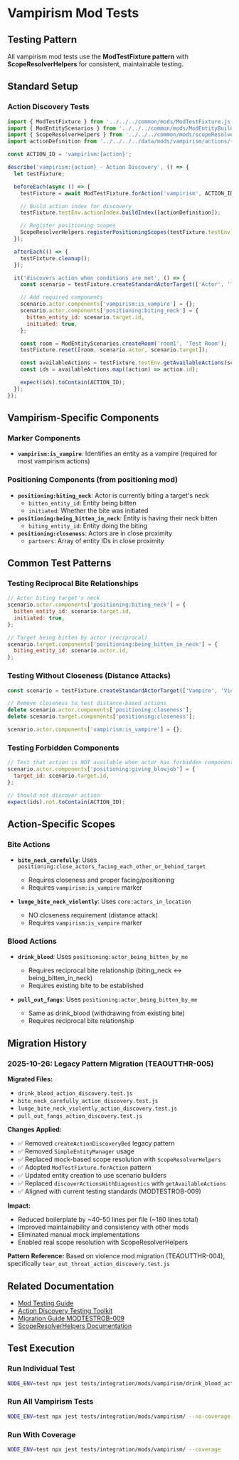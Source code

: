 # Vampirism Mod Tests

## Testing Pattern

All vampirism mod tests use the **ModTestFixture pattern** with **ScopeResolverHelpers** for consistent, maintainable testing.

## Standard Setup

### Action Discovery Tests

```javascript
import { ModTestFixture } from '../../../common/mods/ModTestFixture.js';
import { ModEntityScenarios } from '../../../common/mods/ModEntityBuilder.js';
import { ScopeResolverHelpers } from '../../../common/mods/scopeResolverHelpers.js';
import actionDefinition from '../../../../data/mods/vampirism/actions/{action}.action.json';

const ACTION_ID = 'vampirism:{action}';

describe('vampirism:{action} - Action Discovery', () => {
  let testFixture;

  beforeEach(async () => {
    testFixture = await ModTestFixture.forAction('vampirism', ACTION_ID);

    // Build action index for discovery
    testFixture.testEnv.actionIndex.buildIndex([actionDefinition]);

    // Register positioning scopes
    ScopeResolverHelpers.registerPositioningScopes(testFixture.testEnv);
  });

  afterEach(() => {
    testFixture.cleanup();
  });

  it('discovers action when conditions are met', () => {
    const scenario = testFixture.createStandardActorTarget(['Actor', 'Target']);

    // Add required components
    scenario.actor.components['vampirism:is_vampire'] = {};
    scenario.actor.components['positioning:biting_neck'] = {
      bitten_entity_id: scenario.target.id,
      initiated: true,
    };

    const room = ModEntityScenarios.createRoom('room1', 'Test Room');
    testFixture.reset([room, scenario.actor, scenario.target]);

    const availableActions = testFixture.testEnv.getAvailableActions(scenario.actor.id);
    const ids = availableActions.map((action) => action.id);

    expect(ids).toContain(ACTION_ID);
  });
});
```

## Vampirism-Specific Components

### Marker Components
- **`vampirism:is_vampire`**: Identifies an entity as a vampire (required for most vampirism actions)

### Positioning Components (from positioning mod)
- **`positioning:biting_neck`**: Actor is currently biting a target's neck
  - `bitten_entity_id`: Entity being bitten
  - `initiated`: Whether the bite was initiated
- **`positioning:being_bitten_in_neck`**: Entity is having their neck bitten
  - `biting_entity_id`: Entity doing the biting
- **`positioning:closeness`**: Actors are in close proximity
  - `partners`: Array of entity IDs in close proximity

## Common Test Patterns

### Testing Reciprocal Bite Relationships

```javascript
// Actor biting target's neck
scenario.actor.components['positioning:biting_neck'] = {
  bitten_entity_id: scenario.target.id,
  initiated: true,
};

// Target being bitten by actor (reciprocal)
scenario.target.components['positioning:being_bitten_in_neck'] = {
  biting_entity_id: scenario.actor.id,
};
```

### Testing Without Closeness (Distance Attacks)

```javascript
const scenario = testFixture.createStandardActorTarget(['Vampire', 'Victim']);

// Remove closeness to test distance-based actions
delete scenario.actor.components['positioning:closeness'];
delete scenario.target.components['positioning:closeness'];

scenario.actor.components['vampirism:is_vampire'] = {};
```

### Testing Forbidden Components

```javascript
// Test that action is NOT available when actor has forbidden component
scenario.actor.components['positioning:giving_blowjob'] = {
  target_id: scenario.target.id,
};

// Should not discover action
expect(ids).not.toContain(ACTION_ID);
```

## Action-Specific Scopes

### Bite Actions
- **`bite_neck_carefully`**: Uses `positioning:close_actors_facing_each_other_or_behind_target`
  - Requires closeness and proper facing/positioning
  - Requires `vampirism:is_vampire` marker

- **`lunge_bite_neck_violently`**: Uses `core:actors_in_location`
  - NO closeness requirement (distance attack)
  - Requires `vampirism:is_vampire` marker

### Blood Actions
- **`drink_blood`**: Uses `positioning:actor_being_bitten_by_me`
  - Requires reciprocal bite relationship (biting_neck ↔ being_bitten_in_neck)
  - Requires existing bite to be established

- **`pull_out_fangs`**: Uses `positioning:actor_being_bitten_by_me`
  - Same as drink_blood (withdrawing from existing bite)
  - Requires reciprocal bite relationship

## Migration History

### 2025-10-26: Legacy Pattern Migration (TEAOUTTHR-005)

**Migrated Files:**
- `drink_blood_action_discovery.test.js`
- `bite_neck_carefully_action_discovery.test.js`
- `lunge_bite_neck_violently_action_discovery.test.js`
- `pull_out_fangs_action_discovery.test.js`

**Changes Applied:**
- ✅ Removed `createActionDiscoveryBed` legacy pattern
- ✅ Removed `SimpleEntityManager` usage
- ✅ Replaced mock-based scope resolution with `ScopeResolverHelpers`
- ✅ Adopted `ModTestFixture.forAction` pattern
- ✅ Updated entity creation to use scenario builders
- ✅ Replaced `discoverActionsWithDiagnostics` with `getAvailableActions`
- ✅ Aligned with current testing standards (MODTESTROB-009)

**Impact:**
- Reduced boilerplate by ~40-50 lines per file (~180 lines total)
- Improved maintainability and consistency with other mods
- Eliminated manual mock implementations
- Enabled real scope resolution with ScopeResolverHelpers

**Pattern Reference:**
Based on violence mod migration (TEAOUTTHR-004), specifically `tear_out_throat_action_discovery.test.js`

## Related Documentation

- [Mod Testing Guide](../../../docs/testing/mod-testing-guide.md)
- [Action Discovery Testing Toolkit](../../../docs/testing/action-discovery-testing-toolkit.md)
- [Migration Guide MODTESTROB-009](../../../docs/testing/MODTESTROB-009-migration-guide.md)
- [ScopeResolverHelpers Documentation](TEAOUTTHR-001)

## Test Execution

### Run Individual Test
```bash
NODE_ENV=test npx jest tests/integration/mods/vampirism/drink_blood_action_discovery.test.js --no-coverage --verbose
```

### Run All Vampirism Tests
```bash
NODE_ENV=test npx jest tests/integration/mods/vampirism/ --no-coverage --silent
```

### Run With Coverage
```bash
NODE_ENV=test npx jest tests/integration/mods/vampirism/ --coverage
```
